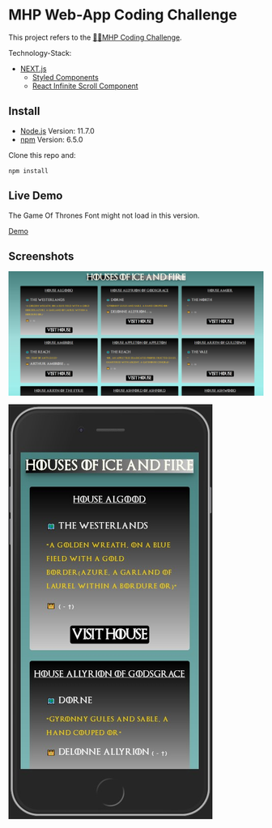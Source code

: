 # MHP Web-App Coding Challenge

This project refers to the [:man_technologist:MHP Coding Challenge](https://github.com/MHP-A-Porsche-Company/coding-challenges/tree/master/Web).  

Technology-Stack:
- [NEXT.js](https://nextjs.org/)
  - [Styled Components](https://www.styled-components.com/)
  - [React Infinite Scroll Component](https://github.com/ankeetmaini/react-infinite-scroll-component#readme)  

## Install
- [Node.js](https://nodejs.org/en/) Version: 11.7.0
- [npm](https://www.npmjs.com) Version: 6.5.0  

Clone this repo and:

```
npm install
```

## Live Demo

The Game Of Thrones Font might not load in this version.

[Demo](https://mhp-web-challenge-1wvvslqsk.now.sh/)

## Screenshots
![Houses View](./assets/screenshots/GOT_Houses.jpg)

![Houses Mobile View](./assets/screenshots/GOT_Houses_Mobile.jpg)
